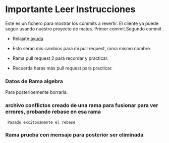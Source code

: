 # Importante Leer Instrucciones

Este es un fichero para mostrar los commits a revertir.
El cliente ya puede seguir usando nuestro proyecto de mates.
Primer commit.Segundo commit .

- Relajate:[ayuda](https://www.youtube.com/watch?v=zlTIextYnyQ)

- Esto seran mis cambios para mi pull request, rama mismo nombre.

- Rama pull request 2 para recordar y practicar.

- Recuerda haras más pull request para practicar.
### Datos de Rama algebra
  Para posterioemente borrarla.
### archivo conflictos creado de una rama para fusionar para ver errores, probando rebase en esa rama
     Pasado excitosamente el rebase 

### Rama prueba con mensaje para posterior ser eliminada
